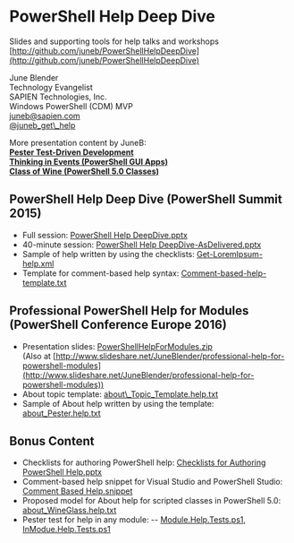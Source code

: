 # PowerShell Help Deep Dive
Slides and supporting tools for help talks and workshops<br>
[http://github.com/juneb/PowerShellHelpDeepDive](http://github.com/juneb/PowerShellHelpDeepDive)

June Blender<br>
Technology Evangelist<br>
SAPIEN Technologies, Inc.<br>
Windows PowerShell (CDM) MVP<br>
juneb@sapien.com<br>
[@juneb\_get\\_help](http://www.twitter.com/juneb_get_help)

More presentation content by JuneB:<br>[**Pester Test-Driven Development**](https://github.com/juneb/PesterTDD)<br>
[**Thinking in Events (PowerShell GUI Apps)**](https://github.com/juneb/ThinkingInEvents)<br>
[**Class of Wine (PowerShell 5.0 Classes)**](https://github.com/juneb/ClassOfWine)



## PowerShell Help Deep Dive (PowerShell Summit 2015)
- Full session: [PowerShell Help DeepDive.pptx](https://github.com/juneb/PowerShellHelpDeepDive/blob/master/PowerShell%20Help%20DeepDive.pptx)  
- 40-minute session: [PowerShell Help DeepDive-AsDelivered.pptx](https://github.com/juneb/PowerShellHelpDeepDive/blob/master/PowerShell%20Help%20DeepDive-AsDelivered.pptx)  
- Sample of help written by using the checklists: [Get-LoremIpsum-help.xml](https://github.com/juneb/PowerShellHelpDeepDive/blob/master/Get-LoremIpsum-help.xml)
- Template for comment-based help syntax: [Comment-based-help-template.txt](https://github.com/juneb/PowerShellHelpDeepDive/blob/master/Comment-based-help-template.txt)

## Professional PowerShell Help for Modules<br>(PowerShell Conference Europe 2016)
- Presentation slides: [PowerShellHelpForModules.zip](https://github.com/juneb/PowerShellHelpDeepDive/blob/master/PowerShellHelpForModules.zip)<br>
(Also at [http://www.slideshare.net/JuneBlender/professional-help-for-powershell-modules](http://www.slideshare.net/JuneBlender/professional-help-for-powershell-modules))
- About topic template: [about\\_Topic\_Template.help.txt](https://github.com/juneb/PowerShellHelpDeepDive/blob/master/about_Topic_Template.help.txt)
- Sample of About help written by using the template: [about_Pester.help.txt](https://github.com/pester/Pester/blob/master/en-US/about_Pester.help.txt) 


## Bonus Content
- Checklists for authoring PowerShell help: [Checklists for Authoring PowerShell Help.pptx](https://github.com/juneb/PowerShellHelpDeepDive/blob/master/Checklists%20for%20Authoring%20PowerShell%20Help.pptx)
- Comment-based help snippet for Visual Studio and PowerShell Studio: [Comment Based Help.snippet](https://github.com/juneb/PowerShellHelpDeepDive/blob/master/Comment%20Based%20Help.snippet)
- Proposed model for About help for scripted classes in PowerShell 5.0: [about_WineGlass.help.txt](https://github.com/juneb/PowerShellHelpDeepDive/blob/master/about_WineGlass.help.txt)
- Pester test for help in any module: 
-- [Module.Help.Tests.ps1](https://github.com/juneb/PesterTDD/blob/master/Module.Help.Tests.ps1), [InModue.Help.Tests.ps1](https://github.com/juneb/PesterTDD/blob/master/InModule.Help.Tests.ps1)